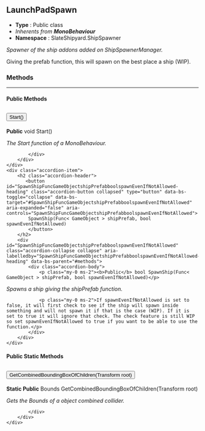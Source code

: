 ## LaunchPadSpawn
* **Type** : Public class
* _Inherents from **MonoBehaviour**_ 
* **Namespace** : SlateShipyard.ShipSpawner

_Spawner of the ship addons added on ShipSpawnerManager._

Giving the prefab function, this will spawn on the best place a ship (WIP).





### Methods

---


#### Public Methods
<div class="accordion" id="methods">
	<div class="accordion-item">
		<h2 class="accordion-header">
           <button id="Start-heading" class="accordion-button collapsed" type="button" data-bs-toggle="collapse" data-bs-target="#Start" aria-expanded="false" aria-controls="Start">
            Start()
			</button>
		</h2>
		<div id="Start" class="accordion-collapse collapse" aria-labelledby="Start-heading" data-bs-parent="#methods">
			<div class="accordion-body">
				<p class="my-0 ms-2"><b>Public</b> void Start()</p>
<p class="my-0 ms-2"><i>The Start function of a MonoBehaviour.</i></p>
				
				
			</div>
		</div>
	</div>
	<div class="accordion-item">
		<h2 class="accordion-header">
           <button id="SpawnShipFuncGameObjectshipPrefabboolspawnEvenIfNotAllowed-heading" class="accordion-button collapsed" type="button" data-bs-toggle="collapse" data-bs-target="#SpawnShipFuncGameObjectshipPrefabboolspawnEvenIfNotAllowed" aria-expanded="false" aria-controls="SpawnShipFuncGameObjectshipPrefabboolspawnEvenIfNotAllowed">
            SpawnShip(Func< GameObject > shipPrefab, bool spawnEvenIfNotAllowed)
			</button>
		</h2>
		<div id="SpawnShipFuncGameObjectshipPrefabboolspawnEvenIfNotAllowed" class="accordion-collapse collapse" aria-labelledby="SpawnShipFuncGameObjectshipPrefabboolspawnEvenIfNotAllowed-heading" data-bs-parent="#methods">
			<div class="accordion-body">
				<p class="my-0 ms-2"><b>Public</b> bool SpawnShip(Func< GameObject > shipPrefab, bool spawnEvenIfNotAllowed)</p>
<p class="my-0 ms-2"><i>Spawns a ship giving the shipPrefab function.</i></p>
				
				<p class="my-0 ms-2">If spawnEvenIfNotAllowed is set to false, it will first check to see if the ship will spawn inside something and will not spawn it if that is the case (WIP). If it is set to true it will ignore that check. The check feature is still WIP so set spawnEvenIfNotAllowed to true if you want to be able to use the function.</p>
			</div>
		</div>
	</div>
</div>

#### Public Static Methods
<div class="accordion" id="methodsStatic">
	<div class="accordion-item">
		<h2 class="accordion-header">
           <button id="GetCombinedBoundingBoxOfChildrenTransformroot-heading" class="accordion-button collapsed" type="button" data-bs-toggle="collapse" data-bs-target="#GetCombinedBoundingBoxOfChildrenTransformroot" aria-expanded="false" aria-controls="GetCombinedBoundingBoxOfChildrenTransformroot">
            GetCombinedBoundingBoxOfChildren(Transform root)
			</button>
		</h2>
		<div id="GetCombinedBoundingBoxOfChildrenTransformroot" class="accordion-collapse collapse" aria-labelledby="GetCombinedBoundingBoxOfChildrenTransformroot-heading" data-bs-parent="#methodsStatic">
			<div class="accordion-body">
				<p class="my-0 ms-2"><b>Static Public</b> Bounds GetCombinedBoundingBoxOfChildren(Transform root)</p>
<p class="my-0 ms-2"><i>Gets the Bounds of a object combined collider.</i></p>
				
				
			</div>
		</div>
	</div>
</div>


